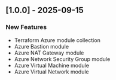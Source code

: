 ## [1.0.0] - 2025-09-15

### New Features

- Terraform Azure module collection
- Azure Bastion module
- Azure NAT Gateway module
- Azure Network Security Group module
- Azure Virtual Machine module
- Azure Virtual Network module